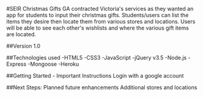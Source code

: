 #SEIR Christmas Gifts
 GA contracted Victoria's services as they wanted an app for students to input their christmas gifts. Students/users can list the items they desire then locate them from various stores and locations. Users will be able to see each other's wishlists and where the various gift items are located.

 ##Version 1.0

 ##Technologies used
 -HTML5
 -CSS3
 -JavaScript
 -jQuery v3.5
 -Node.js
 -Express
 -Mongoose
 -Heroku

 ##Getting Started - Important Instructions
 Login with a google account

 ##Next Steps: Planned future enhancements
 Additional stores and locations


